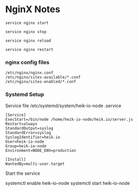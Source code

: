 # NginX Notes

```
service nginx start

service nginx stop

service nginx reload

service nginx restart
```

### nginx config files
```
/etc/nginx/nginx.conf
/etc/nginx/sites-available/*.conf
/etc/nginx/sites-enabled/*.conf
```


### Systemd Setup
Service file
/etc/systemd/system/heik-io-node
.service
```
[Service]
ExecStart=/bin/node /home/heik-io-node/heik.io/server.js
Restart=always
StandardOutput=syslog
StandardError=syslog
SyslogIdentifier=heik.io
User=heik-io-node
Group=heik-io-node
Environment=NODE_ENV=production

[Install]
WantedBy=multi-user.target
```

Start the service

systemctl enable heik-io-node
systemctl start heik-io-node